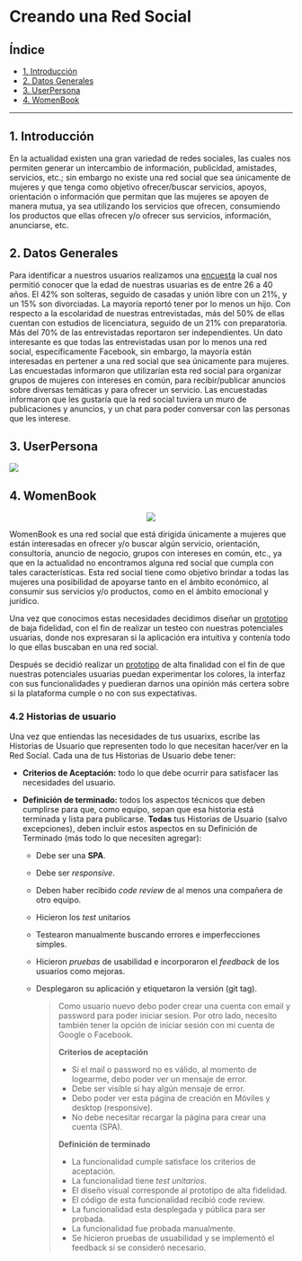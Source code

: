 # Creando una Red Social

## Índice

* [1. Introducción](#1-Introducción)
* [2. Datos Generales](#2-Datos-generales)
* [3. UserPersona](#3-UserPersona)
* [4. WomenBook](#4-WomenBook)


***

## 1. Introducción

En la actualidad existen una gran variedad de redes sociales, las cuales nos permiten generar un intercambio de información, publicidad, amistades, servicios, etc.; sin embargo no existe una red social que sea únicamente de mujeres y que tenga como objetivo ofrecer/buscar servicios, apoyos, orientación o información que permitan que las mujeres se apoyen de manera mutua, ya sea utilizando los servicios que ofrecen, consumiendo los productos que ellas ofrecen y/o ofrecer sus servicios, información, anunciarse, etc.

## 2. Datos Generales

Para identificar a nuestros usuarios realizamos una [encuesta](https://docs.google.com/forms/d/e/1FAIpQLSfrE00Zrd1bP4U1lpe1quu_0JCxcAF8DJ79Sr1DW2b4IN_wHA/viewform) la cual nos permitió conocer que la edad de nuestras usuarias es de entre 26 a 40 años. El 42% son solteras, seguido de casadas y unión libre con un 21%,  y un 15% son divorciadas. La mayoría reportó tener por lo menos un hijo.
Con respecto a la escolaridad de nuestras entrevistadas, más del 50% de ellas cuentan con estudios de licenciatura, seguido de un 21% con preparatoria.
Más del 70% de las entrevistadas reportaron ser independientes.
Un dato interesante es que todas las entrevistadas usan por lo menos una red social, específicamente Facebook, sin embargo, la mayoría están interesadas en pertener a una red social que sea únicamente para mujeres. Las encuestadas informaron que utilizarían esta red social para organizar grupos de mujeres con intereses en común, para recibir/publicar anuncios sobre diversas temáticas y para ofrecer un servicio. 
Las encuestadas informaron que les gustaría que la red social tuviera un muro de publicaciones y anuncios, y un chat para poder conversar con las personas que les interese.


## 3. UserPersona

<img src="/imgenes/UserPersona.png">

## 4. WomenBook

<div style="text-align:center"><img src="/imgenes/logo.png"></div>

WomenBook es una red social que está dirigida únicamente a mujeres que están interesadas en ofrecer y/o buscar algún servicio, orientación, consultoría, anuncio de negocio, grupos con intereses en común, etc., ya que en la actualidad no encontramos alguna red social que cumpla con tales características. 
Esta red social tiene como objetivo brindar a todas las mujeres una posibilidad de apoyarse tanto en el ámbito económico, al consumir sus servicios y/o productos, como en el ámbito emocional y jurídico.

Una vez que conocimos estas necesidades decidimos diseñar un [prototipo](https://marvelapp.com/648513g) de baja fidelidad, con el fin de realizar un testeo con nuestras potenciales usuarias, donde nos expresaran si la aplicación era intuitiva y contenía todo lo que ellas buscaban en una red social.

Después se decidió realizar un [prototipo](https://www.figma.com/proto/qVVBLcg5U1HEUcTqu5Zaw2/Untitled?node-id=14%3A20&scaling=scale-down) de alta finalidad con el fin de que nuestras potenciales usuarias puedan experimentar los colores, la interfaz con sus funcionalidades y puedieran darnos una opinión más certera sobre si la plataforma cumple o no con sus expectativas.



### 4.2 Historias de usuario

Una vez que entiendas las necesidades de tus usuarixs, escribe las Historias de
Usuario que representen todo lo que necesitan hacer/ver en la Red Social. Cada
una de tus Historias de Usuario debe tener:

* **Criterios de Aceptación:** todo lo que debe ocurrir para satisfacer las
  necesidades del usuario.

* **Definición de terminado:** todos los aspectos técnicos que deben cumplirse
  para que, como equipo, sepan que esa historia está terminada y lista
  para publicarse. **Todas** tus Historias de Usuario (salvo excepciones), deben
  incluir estos aspectos en su Definición de Terminado (más todo lo que
  necesiten agregar):

  - Debe ser una **SPA**.
  - Debe ser _responsive_.
  - Deben haber recibido _code review_ de al menos una compañera de otro equipo.
  - Hicieron los _test_ unitarios
  - Testearon manualmente buscando errores e imperfecciones simples.
  - Hicieron _pruebas_ de usabilidad e incorporaron el _feedback_ de los
    usuarios como mejoras.
  - Desplegaron su aplicación y etiquetaron la versión (git tag).

    

    > Como usuario nuevo debo poder crear una cuenta con email y password para 
    > poder iniciar sesion. Por otro lado, necesito también tener la opción de 
    > iniciar sesión con mi cuenta de Google o Facebook.
    >
    > **Criterios de aceptación**
    > - Si el mail o password no es válido, al momento de logearme, debo poder 
    >   ver un mensaje de error.
    > - Debe ser visible si hay algún mensaje de error.
    > - Debo poder ver esta página de creación en Móviles y desktop (responsive). 
    > - No debe necesitar recargar la página para crear una cuenta (SPA).
    >
    > **Definición de terminado**
    > - La funcionalidad cumple satisface los criterios de aceptación.
    > - La funcionalidad tiene _test unitarios_.
    > - El diseño visual corresponde al prototipo de alta fidelidad.
    > - El código de esta funcionalidad recibió code review.
    > - La funcionalidad esta desplegada y pública para ser probada. 
    > - La funcionalidad fue probada manualmente.
    > - Se hicieron pruebas de usuabilidad y se implementó el feedback si se 
    >   consideró necesario.


<!-- ### 5.4 Diseño de la Interfaz de Usuario (prototipo de baja fidelidad)

Debes definir cuál será el flujo que seguirá el usuario dentro de tu aplicación
y, con eso, diseña la Interfaz de Usuario (UI por sus siglas en inglés) que
siga este flujo.

### 5.5 Responsive

Debe verse bien en dispositivos de pantallas grandes
(computadoras/es, laptops, etc.) y pequeñas (_tablets_, celulares, etc.). Te
sugerimos seguir la técnica de _`mobile first`_ (más detalles sobre esta técnica
al final).

### 5.6 Consideraciones del comportamiento de la interfaz de usuario (UI)

Estas consideraciones te ayudarán a escribir las Definiciones de Terminado de
tus H.U.:

#### Creación de cuenta de usuario e inicio de sesión

* _Login_ con Firebase:
  - Para el _login_ y las publicaciones en el muro puedes utilizar [Firebase](https://firebase.google.com/products/database/)
  - Creación de cuenta de acceso y autenticación con cuenta de correo y
    contraseña, y también con una cuenta de Google.
* Validaciones:
  - Solamente se permite el acceso a usuarios con cuentas válidas.
  - No pueden haber usuarios repetidos.
  - La cuenta de usuario debe ser un correo electrónico válido.
  - Lo que se escriba en el campo (_input_) de contraseña debe ser secreto.
* Comportamiento:
  - Al enviarse el formulario de registro o inicio de sesión, debe validarse.
  - Si hay errores, se deben mostrar mensajes descriptivos para ayudar al
  usuario a corregirlos.

#### Muro/timeline

* Validaciones:
  - Al publicar, se debe validar que exista contenido en el _input_.
* Comportamiento:
  - Al recargar la aplicación, se debe verificar si el usuario está _logueado_
    antes de mostrar contenido.
  - Poder publicar un _post_.
  - Poder dar y quitar _like_ a una publicación. Máximo uno por usuario.
  - Llevar un conteo de los _likes_.
  - Poder eliminar un post específico.
  - Pedir confirmación antes de eliminar un _post_.
  - Al dar _click_ para editar un _post_, debe cambiar el texto por un _input_
    que permita editar el texto y luego guardar los cambios.
  - Al guardar los cambios debe cambiar de vuelta a un texto normal pero con la
    información editada.
  - Al recargar la página debo de poder ver los textos editados.

### 5.7 Consideraciones técnicas Front-end

* Separar la manipulación del DOM de la lógica (Separación de responsabilidades).
* Contar con múltiples vistas. Para esto, tu aplicación debe ser una
 [Single Page Application (SPA)](https://es.wikipedia.org/wiki/Single-page_application)
* Alterar y persistir datos. Los datos que agregues o modifiques deberán
  persistir a lo largo de la aplicación. Te recomendamos que uses
  [Firebase](https://firebase.google.com/) para eso también.
* Puedes usar un framework de CSS si lo consideras necesario. Algunos existentes
  son Bootstrap, Materialize, entre otros. 
  Puedes encontrar los populares en 
  [state Of CSS 2019](https://2019.stateofcss.com/technologies/css-frameworks/)

#### Pruebas unitarias (unit tests)

* Recuerda que no hay un _setup_ de **tests** definido, dependerá de
  la estructura de tu proyecto. Algo que no debes de olvidar es pensar en éstas
  pruebas, te pueden ayudar a definir la estructura y nomenclatura de tu lógica.

* Los tests unitarios deben cubrir un **mínimo del 70%** de _statements_,
  _functions_, _lines_, y _branches_.

### 5.8 Consideraciones técnicas UX

* Hacer al menos 2 entrevistas con usuarios.
* Hacer un  prototipo de baja fidelidad.
* Asegurarte de que la implementación en código siga los lineamientos del
  diseño.
* Hacer sesiones de _testing de usabilidad_ con el producto en HTML.

## 6. Hacker edition

Las secciones llamadas _Hacker Edition_ son **opcionales**. Si **terminaste**
con todo lo anterior y te queda tiempo, intenta completarlas. Así podrás
profundizar y/o ejercitar más sobre los objetivos de aprendizaje del proyecto.

* Permite crear posts con imágenes.
* Permite buscar usuarios, agregar y eliminar "amigos".
* Permite definir la privacidad de los _posts_ (público o solamente para amigos).
* Permite ver su muro de cualquier usuario "no-amigo
(solamente los
  posts _públicos_).
* Permite comentar o responder una publicación.
* Permite editar perfil.

## 7. Entrega

El proyecto será _entregado_ subiendo tu código a GitHub (`commit`/`push`) y la
interfaz será desplegada usando GitHub pages u otro servicio de hosting que
puedas haber encontrado en el camino.

## 8. Evaluación

NOTA: Esta sección incluye una lista de habilidades que se podrán tener en
cuenta a la hora de tu autoevaluación sobre el proyecto. Recuerda que los
niveles son fotografías de momento, y la rúbrica puede guiarte en tus siguientes
pasos durante tu autoaprendizaje.

Te aconsejamos revisar [nuestra rúbrica](https://docs.google.com/spreadsheets/u/1/d/e/2PACX-1vRktPN4ilZtkRN5tUb3DVhgeihwlzk63_-JI3moA-bXpKDbHDioAK2H3qbrwWNb0Ql4wX22Tgv7-PDv/pubhtml)
para ver la descripción detallada de cada _habilidad_ y cada _nivel_. Te
recomendamos también que trates de aplicarte la rúbrica a tí misma y/o a los
proyectos de tus compañeras a lo largo del Bootcamp para ir viendo tu evolución.

### Habilidades Blandas (Soft Skills)

| Habilidad                                       |
|-------------------------------------------------|
| Planificación, organización y manejo del tiempo |
| Autoaprendizaje                                 |
| Presentaciones                                  |
| Adaptabilidad                                   |
| Solución de problemas                           |
| Trabajo en equipo                               |
| Responsabilidad                                 |
| Dar y recibir feedback                          |
| Comunicación eficaz                             |

### Habilidades Técnicas (Front-end)

| Habilidad                               |
|-----------------------------------------|
| **Computer Science (CS)**                                |
| Lógica / Algoritmia                     |
| Arquitectura                            |
| **Source Code Management (SCM)**                         |
| Git                                     |
| GitHub                                  |
| **JavaScript**                                           |
| Estilo (linter js)                      |
| Nomenclatura / semántica                |
| Uso de funciones / modularidad          |
| Estructuras de datos                    |
| Tests                                   |
| **HTML/CSS**                                             |
| Correctitud / Validación                |
| Estilo (linter html)                    |
| Semántica / Arquitectura de información |
| DRY (CSS)                               |
| Responsive Web Design                   |

### Habilidades Técnicas (UX)

| Habilidad       |
|-----------------|
| User Centricity |
| Visual Design   |

***

## 9. Pistas, tips y Lecturas complementarias

### Mobile first

El concepto de [_mobile first_](https://www.mediaclick.es/blog/diseno-web-responsive-design-y-la-importancia-del-mobile-first/)
hace referencia a un proceso de diseño y desarrollo donde partimos de cómo se ve
y cómo funciona la aplicación en un dispositivo móvil primero, y más adelante se
ve como adaptar la aplicación a pantallas progresivamente grandes y
características específicas del entorno desktop. Esto es en contraposición al
modelo tradicional, donde primero se diseñaban los websites (o webapps) para
desktop y después se trataba de _arrugar_ el diseño para que entre en pantallas
más chicas. La clave acá es asegurarse de que desde el principio diseñan usando
la vista _responsive_ de las herramientas de desarrollador (developer tools) del
navegador. De esa forma, partimos de cómo se ve y comporta la aplicación en una
pantalla y entorno móvil.

### Múltiples vistas

En proyectos anteriores nuestras aplicaciones habían estado compuestas de una
sola _vista_ principal (una sóla _página_). En este proyecto se introduce la
necesidad de tener que dividir nuestra interfaz en varias _vistas_ o _páginas_
y ofrecer una manera de navegar entre estas vistas. Este problema se puede
afrontar de muchas maneras: con archivos HTML independientes (cada uno con su
URL) y links tradicionales, manteniendo estado en memoria y rederizando
condicionalmente (sin refrescar la página), [manipulando el historial del
navegador](https://developer.mozilla.org/es/docs/DOM/Manipulando_el_historial_del_navegador)
con [`window.history`](https://developer.mozilla.org/es/docs/Web/API/Window/history).
En este proyecto te invitamos a explorar opciones y decidir una opción
de implementación.

### Escritura de datos, persistencia

En los proyectos anteriores hemos consumido (leído) datos, pero todavía no
habíamos escrito datos (salvar cambios, crear datos, borrar, ...). En este
proyecto tendrás que crear (salvar) nuevos datos, así como leer, actualizar y
modificar datos existentes. Estos datos se podrán guardar de forma remota
usando [Firebase](https://firebase.google.com/).

Otras:

* [Modulos: Export](https://developer.mozilla.org/es/docs/Web/JavaScript/Referencia/Sentencias/export)
* [Modulos: Import](https://developer.mozilla.org/es/docs/Web/JavaScript/Referencia/Sentencias/import)
* [Diseño web, responsive design y la importancia del mobile first - Media Click](https://www.mediaclick.es/blog/diseno-web-responsive-design-y-la-importancia-del-mobile-first/)
* [Mobile First: el enfoque actual del diseño web móvil - 1and1](https://www.1and1.es/digitalguide/paginas-web/diseno-web/mobile-first-la-nueva-tendencia-del-diseno-web/)
* [Mobile First - desarrolloweb.com](https://desarrolloweb.com/articulos/mobile-first-responsive.html)
* [Mobile First - ZURB](https://zurb.com/word/mobile-first)
* [Mobile First Is NOT Mobile Only - Nielsen Norman Group](https://www.nngroup.com/articles/mobile-first-not-mobile-only/) -->
